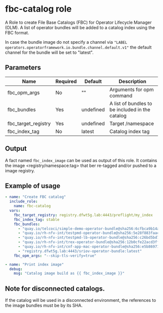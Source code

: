 # fbc-catalog role

A Role to create File Base Catalogs (FBC) for Operator Lifecycle Manager (OLM). A list of operator bundles will be added to a catalog index using the FBC format.

In case the bundle image do not specify a channel via `"LABEL operators.operatorframework.io.bundle.channel.default.v1"` the default channel for the bundle will be set to "latest".

## Parameters

Name                        | Required  | Default                | Description                                        |
----------------------------|-----------| -----------------------|--------------------------------------------------- |
fbc_opm_args                | No        | ""                     | Arguments for opm command                          |
fbc_bundles                 | Yes       | undefined              | A list of bundles to be included in the catalog    |
fbc_target_registry         | Yes       | undefined              | Target <registry>/namespace                        |
fbc_index_tag               | No        | latest                 | Catalog index tag                                  |

## Output

A fact named `fbc_index_image` can be used as output of this role. It contains the image <registry/namespace:tag> that ber re-tagged and/or pushed to a image registry.

## Example of usage

```yaml
- name: "Create FBC catalog"
  include_role:
    name: fbc-catalog
  vars:
    fbc_target_registry: registry.dfwt5g.lab:4443/preflight/my_index
    fbc_index_tag: stable
    fbc_bundles:
      - "quay.io/telcoci/simple-demo-operator-bundle@sha256:6cfbca9b14a51143cfc5d0d56494e7f26ad1cd3e662eedd2bcbebf207af59c86"
      - "quay.io/rh-nfv-int/testpmd-operator-bundle@sha256:5e28f883faacefa847104ebba1a1a22ee897b7576f0af6b8253c68b5c8f42815"
      - "quay.io/rh-nfv-int/testpmd-lb-operator-bundle@sha256:c26bd5bd75b3ad970597e0f628ede9d79c5417ea65de03e1a0e0752db8c3320c"
      - "quay.io/rh-nfv-int/trex-operator-bundle@sha256:12b0cfe22acd3ff4b2c2f1497e4068e06b44e0ca71d0519f131d5f4158e03e82"
      - "quay.io/rh-nfv-int/cnf-app-mac-operator-bundle@sha256:e5b8697136baa78bd1fa841c45adc3b539f8e853238ac8a33feeef67f70d3468"
      - "registry.dfwt5g.lab:4443/sriov-operator-bundle:latest"
    fbc_opm_args: "--skip-tls-verify=true"

- name: "Print index image"
  debug:
    msg: "Catalog image build as {{ fbc_index_image }}"
```

## Note for disconnected catalogs.

If the catalog will be used in a disconnected environment, the references to the image bundles must be by its SHA.

